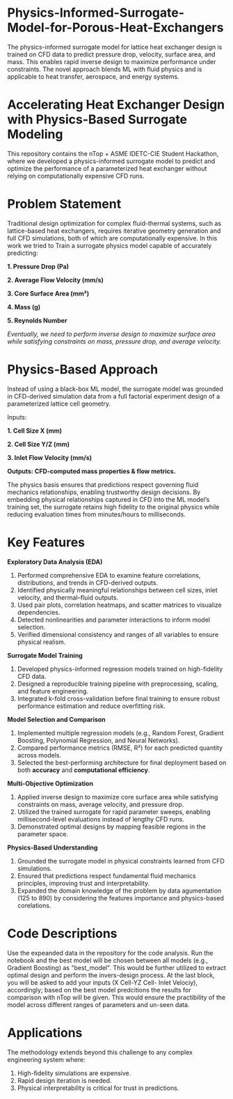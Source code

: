 # Physics-Informed-Surrogate-Model-for-Porous-Heat-Exchangers
The physics-informed surrogate model for lattice heat exchanger design is trained on CFD data to predict pressure drop, velocity, surface area, and mass. This enables rapid inverse design to maximize performance under constraints. The novel approach blends ML with fluid physics and is applicable to heat transfer, aerospace, and energy systems.


# Accelerating Heat Exchanger Design with Physics-Based Surrogate Modeling
This repository contains  the nTop + ASME IDETC-CIE Student Hackathon, where we developed a physics-informed surrogate model to predict and optimize the performance of a parameterized heat exchanger without relying on computationally expensive CFD runs.

# Problem Statement
Traditional design optimization for complex fluid-thermal systems, such as lattice-based heat exchangers, requires iterative geometry generation and full CFD simulations, both of which are computationally expensive. In this work we tried to Train a surrogate physics model capable of accurately predicting:

**1. Pressure Drop (Pa)**

**2. Average Flow Velocity (mm/s)**

**3. Core Surface Area (mm²)**

**4. Mass (g)**

**5. Reynolds Number**

*Eventually, we need to perform inverse design to maximize surface area while satisfying constraints on mass, pressure drop, and average velocity.*

# Physics-Based Approach
Instead of using a black-box ML model, the surrogate model was grounded in CFD-derived simulation data from a full factorial experiment design of a parameterized lattice cell geometry.

Inputs:

**1. Cell Size X (mm)**

**2. Cell Size Y/Z (mm)**

**3. Inlet Flow Velocity (mm/s)**

**Outputs: CFD-computed mass properties & flow metrics.**

The physics basis ensures that predictions respect governing fluid mechanics relationships, enabling trustworthy design decisions. By embedding physical relationships captured in CFD into the ML model’s training set, the surrogate retains high fidelity to the original physics while reducing evaluation times from minutes/hours to milliseconds. 

# Key Features
**Exploratory Data Analysis (EDA)**
1. Performed comprehensive EDA to examine feature correlations, distributions, and trends in CFD-derived outputs.
2. Identified physically meaningful relationships between cell sizes, inlet velocity, and thermal–fluid outputs.
3. Used pair plots, correlation heatmaps, and scatter matrices to visualize dependencies.
4. Detected nonlinearities and parameter interactions to inform model selection.
5. Verified dimensional consistency and ranges of all variables to ensure physical realism.

**Surrogate Model Training**
1. Developed physics-informed regression models trained on high-fidelity CFD data.
2. Designed a reproducible training pipeline with preprocessing, scaling, and feature engineering.
3. Integrated k-fold cross-validation before final training to ensure robust performance estimation and reduce overfitting risk.

**Model Selection and Comparison**
1. Implemented multiple regression models (e.g., Random Forest, Gradient Boosting, Polynomial Regression, and Neural Networks).
2. Compared performance metrics (RMSE, R²) for each predicted quantity across models.
3. Selected the best-performing architecture for final deployment based on both **accuracy** and **computational efficiency**.

**Multi-Objective Optimization**
1. Applied inverse design to maximize core surface area while satisfying constraints on mass, average velocity, and pressure drop.
2. Utilized the trained surrogate for rapid parameter sweeps, enabling millisecond-level evaluations instead of lengthy CFD runs.
3. Demonstrated optimal designs by mapping feasible regions in the parameter space.

**Physics-Based Understanding**
1. Grounded the surrogate model in physical constraints learned from CFD simulations.
2. Ensured that predictions respect fundamental fluid mechanics principles, improving trust and interpretability.
3. Expanded the domain knowledge of the problem by data agumentation (125 to 890) by considering the features importance and physics-based corelations.

# Code Descriptions
Use the expeanded data in the repository for the code analysis. 
Run the notebook and the best model will be chosen between all models (e.g., Gradient Boosting) as "best_model". This would be further utilized to extract optimal design and perform the invers-design process. 
At the last block, you will be asked to add your inputs (X Cell-YZ Cell- Inlet Velociy), accordingly; based on the best model predcitions the results for comparison with nTop will be given. This would ensure the practibility of the model across different ranges of parameters and un-seen data.

# Applications
The methodology extends beyond this challenge to any complex engineering system where:
1. High-fidelity simulations are expensive.
2. Rapid design iteration is needed.
3. Physical interpretability is critical for trust in predictions.
